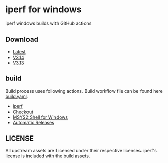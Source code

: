 # iperf for windows

iperf windows builds with GitHub actions

## Download

- [Latest](../../releases/latest)
- [V3.14](../../releases/3.14)
- [V3.13](../../releases/3.13)

## build

Build process uses following actions. Build workflow file can be found here [build.yaml](/.github/workflows/build.yaml).

- [iperf](https://github.com/esnet/iperf)
- [Checkout](https://github.com/marketplace/actions/checkout)
- [MSYS2 Shell for Windows](https://github.com/marketplace/actions/setup-msys2)
- [Automatic Releases](https://github.com/ncipollo/release-action)

## LICENSE

All upstream assets are Licensed under their respective licenses. iperf's license is included with the build assets.

